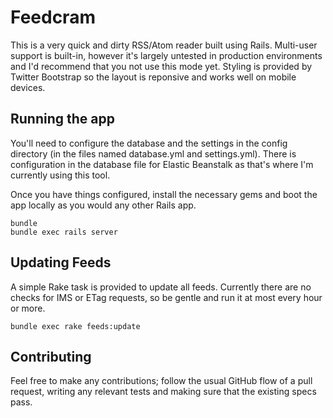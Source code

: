 # Feedcram

This is a very quick and dirty RSS/Atom reader built using Rails. Multi-user
support is built-in, however it's largely untested in production environments
and I'd recommend that you not use this mode yet. Styling is provided by
Twitter Bootstrap so the layout is reponsive and works well on mobile devices.

## Running the app

You'll need to configure the database and the settings in the config directory
(in the files named database.yml and settings.yml). There is configuration in
the database file for Elastic Beanstalk as that's where I'm currently using
this tool.

Once you have things configured, install the necessary gems and boot the app
locally as you would any other Rails app.

```shell
bundle
bundle exec rails server
```

## Updating Feeds

A simple Rake task is provided to update all feeds. Currently there are no
checks for IMS or ETag requests, so be gentle and run it at most every hour or
more.

```shell
bundle exec rake feeds:update
```

## Contributing

Feel free to make any contributions; follow the usual GitHub flow of a pull
request, writing any relevant tests and making sure that the existing specs
pass.
